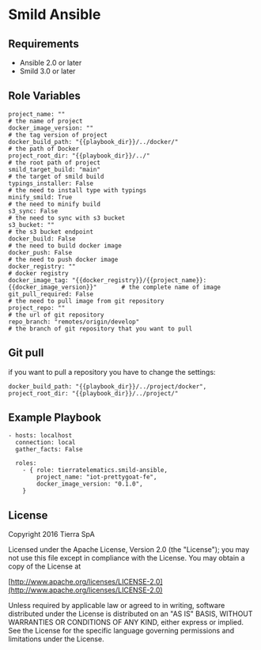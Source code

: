# Smild Ansible

## Requirements

* Ansible 2.0 or later
* Smild 3.0 or later

## Role Variables

    project_name: ""                                                                        # the name of project
    docker_image_version: ""                                                                # the tag version of project
    docker_build_path: "{{playbook_dir}}/../docker/"                                        # the path of Docker
    project_root_dir: "{{playbook_dir}}/../"                                                # the root path of project
    smild_target_build: "main"                                                              # the target of smild build
    typings_installer: False                                                                # the need to install type with typings
    minify_smild: True                                                                      # the need to minify build
    s3_sync: False                                                                          # the need to sync with s3 bucket
    s3_bucket: ""                                                                           # the s3 bucket endpoint
    docker_build: False                                                                     # the need to build docker image
    docker_push: False                                                                      # the need to push docker image
    docker_registry: ""                                                                     # docker registry
    docker_image_tag: "{{docker_registry}}/{{project_name}}:{{docker_image_version}}"       # the complete name of image
    git_pull_required: False                                                                # the need to pull image from git repository
    project_repo: ""                                                                        # the url of git repository
    repo_branch: "remotes/origin/develop"                                                   # the branch of git repository that you want to pull


## Git pull
if you want to pull a repository you have to change the settings:
``` 
docker_build_path: "{{playbook_dir}}/../project/docker",
project_root_dir: "{{playbook_dir}}/../project/" 
```

## Example Playbook

    - hosts: localhost
      connection: local
      gather_facts: False

      roles:
        - { role: tierratelematics.smild-ansible,
            project_name: "iot-prettygoat-fe",
            docker_image_version: "0.1.0",
        }

## License

Copyright 2016 Tierra SpA

Licensed under the Apache License, Version 2.0 (the "License");
you may not use this file except in compliance with the License.
You may obtain a copy of the License at

[http://www.apache.org/licenses/LICENSE-2.0](http://www.apache.org/licenses/LICENSE-2.0)

Unless required by applicable law or agreed to in writing, software
distributed under the License is distributed on an "AS IS" BASIS,
WITHOUT WARRANTIES OR CONDITIONS OF ANY KIND, either express or implied.
See the License for the specific language governing permissions and
limitations under the License.